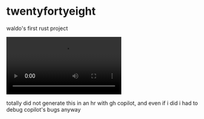 # twentyfortyeight

waldo's first rust project

![twentyfortyeight.mp4](./twentyfortyeight.mp4)

totally did not generate this in an hr with gh copilot, and even if i did i had to debug copilot's bugs anyway

